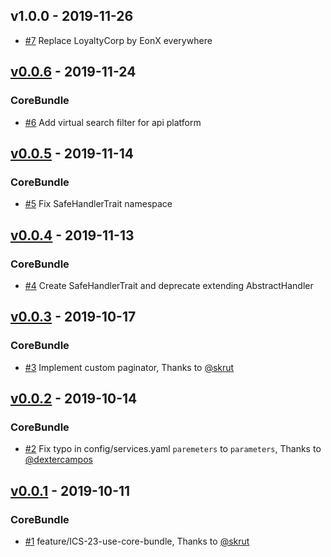 <!-- changelog-linker -->

<!-- dumped content start -->

## v1.0.0 - 2019-11-26

- [#7] Replace LoyaltyCorp by EonX everywhere

<!-- dumped content end -->

<!-- dumped content start -->

## [v0.0.6] - 2019-11-24

### CoreBundle

- [#6] Add virtual search filter for api platform

<!-- dumped content end -->

<!-- dumped content start -->

## [v0.0.5] - 2019-11-14

### CoreBundle

- [#5] Fix SafeHandlerTrait namespace

<!-- dumped content end -->

<!-- dumped content start -->

## [v0.0.4] - 2019-11-13

### CoreBundle

- [#4] Create SafeHandlerTrait and deprecate extending AbstractHandler

<!-- dumped content end -->

<!-- dumped content start -->

## [v0.0.3] - 2019-10-17

### CoreBundle

- [#3] Implement custom paginator, Thanks to [@skrut]

<!-- dumped content end -->

<!-- dumped content start -->

## [v0.0.2] - 2019-10-14

### CoreBundle

- [#2] Fix typo in config/services.yaml `paremeters` to `parameters`, Thanks to [@dextercampos]

## [v0.0.1] - 2019-10-11

### CoreBundle

- [#1] feature/ICS-23-use-core-bundle, Thanks to [@skrut]

<!-- dumped content end -->

[#1]: https://github.com/loyaltycorp/symfony-bundles/pull/1
[@skrut]: https://github.com/skrut

[#2]: https://github.com/loyaltycorp/symfony-bundles/pull/2
[@dextercampos]: https://github.com/dextercampos
[v0.0.1]: https://github.com/loyaltycorp/symfony-bundles/compare/v0.0.1...v0.0.1

[#3]: https://github.com/loyaltycorp/symfony-bundles/pull/3
[v0.0.2]: https://github.com/loyaltycorp/symfony-bundles/compare/v0.0.1...v0.0.2

[#4]: https://github.com/loyaltycorp/symfony-bundles/pull/4
[v0.0.3]: https://github.com/loyaltycorp/symfony-bundles/compare/v0.0.2...v0.0.3
[#5]: https://github.com/loyaltycorp/symfony-bundles/pull/5
[v0.0.4]: https://github.com/loyaltycorp/symfony-bundles/compare/v0.0.3...v0.0.4
[#6]: https://github.com/loyaltycorp/symfony-bundles/pull/6
[v0.0.5]: https://github.com/loyaltycorp/symfony-bundles/compare/v0.0.4...v0.0.5
[#7]: https://github.com/eonx-com/symfony-bundles/pull/7
[v0.0.6]: https://github.com/eonx-com/symfony-bundles/compare/v0.0.5...v0.0.6
